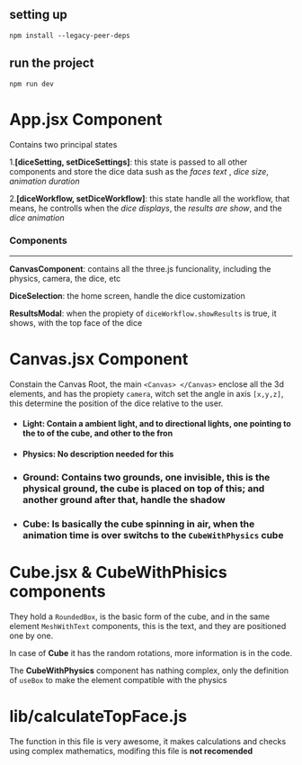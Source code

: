 ## setting up
`npm install --legacy-peer-deps`

## run the project
`npm run dev`

# App.jsx Component

Contains two principal states
 
1.**[diceSetting, setDiceSettings]**: this state is passed to all other components and store the dice data sush as the _faces text_ , _dice size_, _animation duration_

2.**[diceWorkflow, setDiceWorkflow]**: this state handle all the workflow, that means, he controlls when the _dice displays_, the _results are show_, and the _dice animation_

### Components


--------------------------------------------------------------------------------------------------------------------------------
**CanvasComponent**: contains all the three.js funcionality, including the physics, camera, the dice, etc            

**DiceSelection**: the home screen, handle the dice customization                                                   

**ResultsModal**: when the propiety of `diceWorkflow.showResults` is true, it shows, with the top face of the dice


# Canvas.jsx Component

Constain the Canvas Root, the main `<Canvas> </Canvas>` enclose all the 3d elements, and has the propiety `camera`, 
witch set the angle in axis `[x,y,z]`, this determine the position of the dice relative to the user.

- #### **Light:** Contain a ambient light, and to directional lights, one pointing to the to of the cube, and other to the fron
- #### **Physics:** No description needed for this
- ### **Ground:**  Contains two grounds, one invisible, this is the physical ground, the cube is placed on top of this; and another ground after that, handle the shadow
- ### **Cube:** Is basically the cube spinning in air, when the animation time is over switchs to the `CubeWithPhysics` cube
 
# Cube.jsx & CubeWithPhisics components

They hold a `RoundedBox`, is the basic form of the cube, and in the same element  `MeshWithText` components, this is the text, and they are positioned one by one.

In case of **Cube** it has the random rotations, more information is in the code.

The **CubeWithPhysics** component has nathing complex, only the definition of `useBox` to make the element compatible with the physics


# lib/calculateTopFace.js
 The function in this file is very awesome, it makes calculations and checks using complex mathematics, modifing this file is **not recomended**

